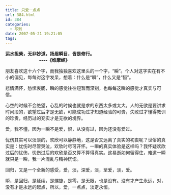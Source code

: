```yaml
---
title: 只爱一点点
url: 384.html
id: 384
categories:
  - 写到
date: 2007-05-21 19:21:05
tags:
---
```


**运水担柴，无非妙道，扬眉瞬目，皆是修行。  
                                ----《维摩经》**

  
朋友喜欢这十六个字，而我独独喜欢这里头的一个字，“瞬”。个人对这字实在有不小的偏见，每每对这字发呆，想着：什么是“瞬”，什么又是“恒”。  
  
悲情满怀，愁愫衷肠，瞬的感觉往往短暂而深刻，也每每这瞬的感觉才真实与可信。  
  
心空的时候不会绝望，心乱的时候也就是求的东西太多或太大。人的无欲是要讲求时间段的，欲望过后才是无欲，可能成功过才知道经验的可贵，失败过才懂得教训的珍贵，经历过的充实才是无欲的境界。  
  
爱，我不懂，因为一瞬不是爱，恨，从没有过，因为还没有爱过。  
  
忧伤其实可以淡淡的，欢欣可以静静地，这是否又远离了真实的初衷呢？世俗的真实是：忧伤时尽管哭泣，欢欣时尽可开怀。一瞬的真实体验是这样吗？我怀疑欢欣过后的忧伤，忧伤过后的欢欣是否又算不算得真实。这易逝如何留得住，难道一瞬就只是一瞬，我一片混乱与精神恍惚。  
  
回归，又是一个全新的感受，爱，淡，深爱，淡，至爱，淡，爱。  
  
瞬，是回归，是延续，是螺旋，是零，是无限，也是没有。没有才产生永远，对，没有才是永远的起点，所以，爱，一点点，淡定永恒。